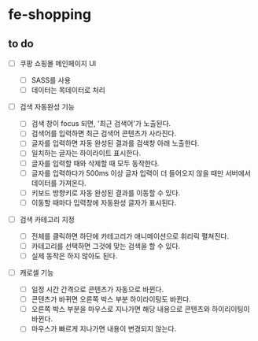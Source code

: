 # fe-shopping

## to do

- [ ] 쿠팡 쇼핑몰 메인페이지 UI

  - [ ] SASS를 사용
  - [ ] 데이터는 목데이터로 처리

- [ ] 검색 자동완성 기능

  - [ ] 검색 창이 focus 되면, '최근 검색어'가 노출된다.
  - [ ] 검색어를 입력하면 최근 검색어 콘텐츠가 사라진다.
  - [ ] 글자를 입력하면 자동 완성된 결과를 검색창 아래 노출한다.
  - [ ] 일치하는 글자는 하이라이트 표시한다.
  - [ ] 글자를 입력할 때와 삭제할 때 모두 동작한다.
  - [ ] 글자를 입력하다가 500ms 이상 글자 입력이 더 들어오지 않을 때만 서버에서 데이터를 가져온다.
  - [ ] 키보드 방향키로 자동 완성된 결과를 이동할 수 있다.
  - [ ] 이동할 때마다 입력창에 자동완성 글자가 표시된다.

- [ ] 검색 카테고리 지정

  - [ ] 전체를 클릭하면 하단에 카테고리가 애니메이션으로 휘리릭 펼쳐진다.
  - [ ] 카테고리를 선택하면 그것에 맞는 검색을 할 수 있다.
  - [ ] 실제 동작은 하지 않아도 된다.

- [ ] 캐로셀 기능

  - [ ] 일정 시간 간격으로 콘텐츠가 자동으로 바뀐다.
  - [ ] 콘텐츠가 바뀌면 오른쪽 박스 부분 하이라이팅도 바뀐다.
  - [ ] 오른쪽 박스 부분을 마우스로 지나가면 해당 내용으로 콘텐츠와 하이리이팅이 바뀐다.
  - [ ] 마우스가 빠르게 지나가면 내용이 변경되지 않는다.
